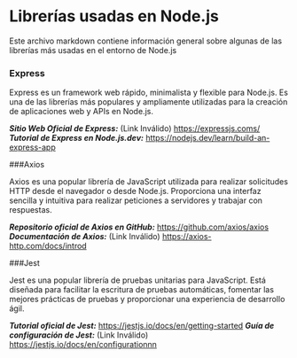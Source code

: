 # Librerías usadas en Node.js

Este archivo markdown contiene información general sobre algunas de las librerías más usadas en el entorno de Node.js


### Express

Express es un framework web rápido, minimalista y flexible para Node.js. Es una de las librerías más populares y ampliamente utilizadas para la creación de aplicaciones web y APIs en Node.js.

***Sitio Web Oficial de Express:*** (Link Inválido)  https://expressjs.coms/
***Tutorial de Express en Node.js.dev:*** https://nodejs.dev/learn/build-an-express-app


###Axios

Axios es una popular librería de JavaScript utilizada para realizar solicitudes HTTP desde el navegador o desde Node.js. Proporciona una interfaz sencilla y intuitiva para realizar peticiones a servidores y trabajar con respuestas.

***Repositorio oficial de Axios en GitHub:*** https://github.com/axios/axios
***Documentación de Axios:*** (Link Inválido) https://axios-http.com/docs/introd

###Jest

Jest es una popular librería de pruebas unitarias para JavaScript. Está diseñada para facilitar la escritura de pruebas automáticas, fomentar las mejores prácticas de pruebas y proporcionar una experiencia de desarrollo ágil.

***Tutorial oficial de Jest:*** https://jestjs.io/docs/en/getting-started
***Guía de configuración de Jest:*** (Link Inválido) https://jestjs.io/docs/en/configurationnn